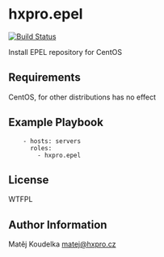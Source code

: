 hxpro.epel
==========

[![Build Status](https://travis-ci.org/hxpro/ansible-role-epel.svg?branch=master)](https://travis-ci.org/hxpro/ansible-role-epel)

Install EPEL repository for CentOS

Requirements
------------

CentOS, for other distributions has no effect

Example Playbook
----------------

```
    - hosts: servers
      roles:
        - hxpro.epel
```

License
-------

WTFPL

Author Information
------------------

Matěj Koudelka <matej@hxpro.cz>
